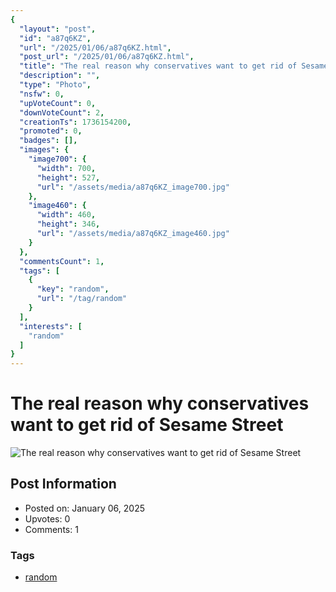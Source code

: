 ```yaml
---
{
  "layout": "post",
  "id": "a87q6KZ",
  "url": "/2025/01/06/a87q6KZ.html",
  "post_url": "/2025/01/06/a87q6KZ.html",
  "title": "The real reason why conservatives want to get rid of Sesame Street",
  "description": "",
  "type": "Photo",
  "nsfw": 0,
  "upVoteCount": 0,
  "downVoteCount": 2,
  "creationTs": 1736154200,
  "promoted": 0,
  "badges": [],
  "images": {
    "image700": {
      "width": 700,
      "height": 527,
      "url": "/assets/media/a87q6KZ_image700.jpg"
    },
    "image460": {
      "width": 460,
      "height": 346,
      "url": "/assets/media/a87q6KZ_image460.jpg"
    }
  },
  "commentsCount": 1,
  "tags": [
    {
      "key": "random",
      "url": "/tag/random"
    }
  ],
  "interests": [
    "random"
  ]
}
---
```


# The real reason why conservatives want to get rid of Sesame Street

![The real reason why conservatives want to get rid of Sesame Street](/assets/media/a87q6KZ_image700.jpg)

## Post Information

- Posted on: January 06, 2025
- Upvotes: 0
- Comments: 1

### Tags

- [random](/tag/random)
